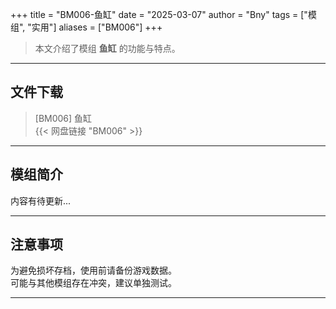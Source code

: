 +++
title = "BM006-鱼缸"
date = "2025-03-07"
author = "Bny"
tags = ["模组", "实用"]
aliases = ["BM006"]
+++

> 本文介绍了模组 **鱼缸** 的功能与特点。

---

## 文件下载

> [BM006] 鱼缸  
{{< 网盘链接 "BM006" >}}  

---

## 模组简介

>  
内容有待更新...  

---

## 注意事项

>  
为避免损坏存档，使用前请备份游戏数据。  
可能与其他模组存在冲突，建议单独测试。  

---

